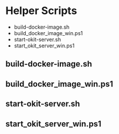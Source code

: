 # Helper Scripts

- build-docker-image.sh
- build_docker_image_win.ps1
- start-okit-server.sh
- start_okit_server_win.ps1

## build-docker-image.sh
## build_docker_image_win.ps1
## start-okit-server.sh
## start_okit_server_win.ps1
